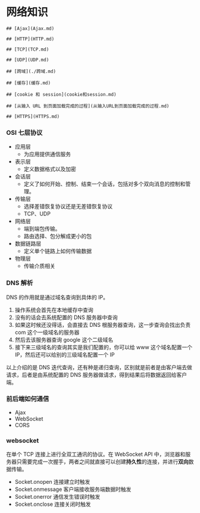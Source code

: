 # 网络知识

```
## [Ajax](Ajax.md)

## [HTTP](HTTP.md)

## [TCP](TCP.md)

## [UDP](UDP.md)

## [跨域](./跨域.md)

## [缓存](缓存.md)

## [cookie 和 session](cookie和session.md)

## [从输入 URL 到页面加载完成的过程](从输入URL到页面加载完成的过程.md)

## [HTTPS](HTTPS.md)

```

### OSI 七层协议

- 应用层
  - 为应用提供通信服务
- 表示层
  - 定义数据格式以及加密
- 会话层
  - 定义了如何开始、控制、结束一个会话，包括对多个双向消息的控制和管理。
- 传输层
  - 选择差错恢复协议还是无差错恢复协议
  - TCP、UDP
- 网络层
  - 端到端包传输。
  - 路由选择、包分解成更小的包
- 数据链路层
  - 定义单个链路上如何传输数据
- 物理层
  - 传输介质相关

### DNS 解析

DNS 的作用就是通过域名查询到具体的 IP。

1. 操作系统会首先在本地缓存中查询
2. 没有的话会去系统配置的 DNS 服务器中查询
3. 如果这时候还没得话，会直接去 DNS 根服务器查询，这一步查询会找出负责 com 这个一级域名的服务器
4. 然后去该服务器查询 google 这个二级域名
5. 接下来三级域名的查询其实是我们配置的，你可以给 www 这个域名配置一个 IP，然后还可以给别的三级域名配置一个 IP

以上介绍的是 DNS 迭代查询，还有种是递归查询，区别就是前者是由客户端去做请求，后者是由系统配置的 DNS 服务器做请求，得到结果后将数据返回给客户端。

### 前后端如何通信

- Ajax
- WebSocket
- CORS

### websocket

在单个 TCP 连接上进行全双工通讯的协议。在 WebSocket API 中，浏览器和服务器只需要完成一次握手，两者之间就直接可以创建**持久性**的连接，并进行**双向**数据传输。

- Socket.onopen 连接建立时触发
- Socket.onmessage 客户端接收服务端数据时触发
- Socket.onerror 通信发生错误时触发
- Socket.onclose 连接关闭时触发
